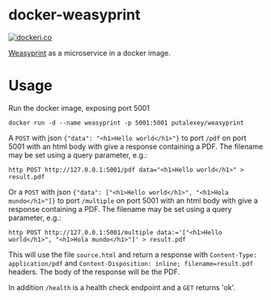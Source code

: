 # docker-weasyprint

[![dockeri.co](http://dockeri.co/image/putalexey/weasyprint)](https://hub.docker.com/r/putalexey/weasyprint/)

[Weasyprint](http://weasyprint.org/) as a microservice in a docker image.

# Usage

Run the docker image, exposing port 5001

```
docker run -d --name weasyprint -p 5001:5001 putalexey/weasyprint
```

A `POST` with json `{"data": "<h1>Hello world</h1>"}` to port `/pdf` on port 5001 with an html body with give a response containing a PDF. The filename may be set using a query parameter, e.g.:

```
http POST http://127.0.0.1:5001/pdf data="<h1>Hello world</h1>" > result.pdf
```

Or a `POST` with json `{"data": ["<h1>Hello world</h1>", "<h1>Hola mundo</h1>"]}` to port `/multiple` on port 5001 with an html body with give a response containing a PDF. The filename may be set using a query parameter, e.g.:

```
http POST http://127.0.0.1:5001/multiple data:='["<h1>Hello world</h1>", "<h1>Hola mundo</h1>"]' > result.pdf
```

This will use the file `source.html` and return a response with `Content-Type: application/pdf` and `Content-Disposition: inline; filename=result.pdf` headers.  The body of the response will be the PDF.

In addition `/health` is a health check endpoint and a `GET` returns 'ok'.
